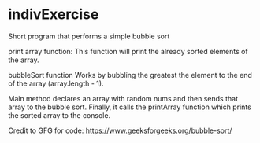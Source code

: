# indivExercise

Short program that performs a simple bubble sort

print array function:
This function will print the already sorted elements of the array.

bubbleSort function
Works by bubbling the greatest the element to the end of the array (array.length - 1).


Main method declares an array with random nums and then sends that array to the bubble sort. Finally, it calls the printArray function which prints the sorted 
array to the console.



Credit to GFG for code:
https://www.geeksforgeeks.org/bubble-sort/
